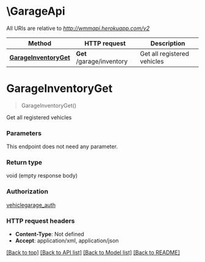 # \GarageApi

All URIs are relative to *http://wmmapi.herokuapp.com/v2*

Method | HTTP request | Description
------------- | ------------- | -------------
[**GarageInventoryGet**](GarageApi.md#GarageInventoryGet) | **Get** /garage/inventory | Get all registered vehicles


# **GarageInventoryGet**
> GarageInventoryGet()

Get all registered vehicles




### Parameters
This endpoint does not need any parameter.

### Return type

void (empty response body)

### Authorization

[vehiclegarage_auth](../README.md#vehiclegarage_auth)

### HTTP request headers

 - **Content-Type**: Not defined
 - **Accept**: application/xml, application/json

[[Back to top]](#) [[Back to API list]](../README.md#documentation-for-api-endpoints) [[Back to Model list]](../README.md#documentation-for-models) [[Back to README]](../README.md)

